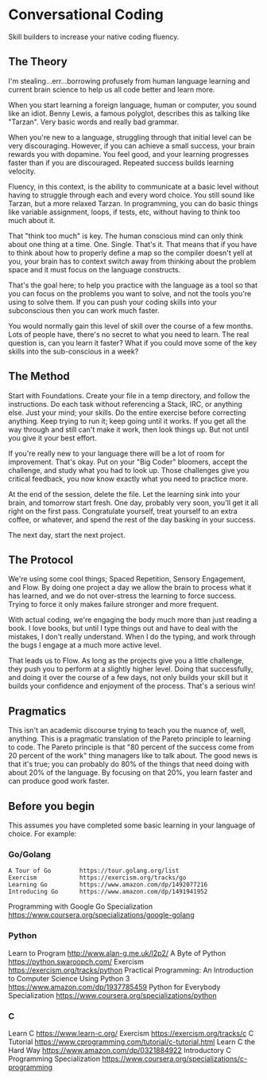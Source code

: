 # Conversational Coding
Skill builders to increase your native coding fluency.


## The Theory
I'm stealing...err...borrowing profusely from human language learning and
current brain science to help us all code better and learn more. 

When you start learning a foreign language, human or computer, you sound
like an idiot. Benny Lewis, a famous polyglot, describes this as talking
like "Tarzan". Very basic words and really bad grammar. 

When you're new to a language, struggling through that initial level can be
very discouraging. However, if you can achieve a small success, your brain
rewards you with dopamine. You feel good, and your learning progresses
faster than if you are discouraged. Repeated success builds learning velocity.

Fluency, in this context, is the ability to communicate at a basic level 
without having to struggle through each and every word choice. You still 
sound like Tarzan, but a more relaxed Tarzan. In programming, you can do basic
things like variable assignment, loops, if tests, etc, without having to 
think too much about it.

That "think too much" is key. The human conscious mind can only think about
one thing at a time. One. Single. That's it. That means that if you have to
think about how to properly define a map so the compiler doesn't yell at you, 
your brain has to context switch away from thinking about the problem space 
and it must focus on the language constructs.

That's the goal here; to help you practice with the language as a tool so
that you can focus on the problems you want to solve, and not the tools
you're using to solve them. If you can push your coding skills into your 
subconscious then you can work much faster. 

You would normally gain this level of skill over the course of a few months.
Lots of people have, there's no secret to what you need to learn. The real
question is, can you learn it faster? What if you could move some of the
key skills into the sub-conscious in a week?


## The Method

Start with Foundations. Create your file in a temp directory, and follow the 
instructions. Do each task without referencing a Stack, IRC, or anything else.
Just your mind; your skills. Do the entire exercise before correcting anything.
Keep trying to run it; keep going until it works. If you get all the way
through and still can't make it work, then look things up. But not until
you give it your best effort.

If you're really new to your language there will be a lot of room for improvement. 
That's okay. Put on your "Big Coder" bloomers, accept the challenge, and study
what you had to look up. Those challenges give you critical feedback, you 
now know exactly what you need to practice more.

At the end of the session, delete the file. Let the learning sink into your
brain, and tomorrow start fresh. One day, probably very soon, you'll get it
all right on the first pass. Congratulate yourself, treat yourself to an extra
coffee, or whatever, and spend the rest of the day basking in your success.

The next day, start the next project.


## The Protocol

We're using some cool things; Spaced Repetition, Sensory Engagement, and Flow.
By doing one project a day we allow the brain to process what it has learned,
and we do not over-stress the learning to force success. Trying to force it 
only makes failure stronger and more frequent. 

With actual coding, we're engaging the body much more than just reading a book.
I love books, but until I type things out and have to deal with the mistakes, 
I don't really understand. When I do the typing, and work through the
bugs I engage at a much more active level. 

That leads us to Flow. As long as the projects give you a little challenge,
they push you to perform at a slightly higher level. Doing that successfully,
and doing it over the course of a few days, not only builds your skill but it
builds your confidence and enjoyment of the process. That's a serious win!


## Pragmatics

This isn't an academic discourse trying to teach you the nuance of, well, 
anything. This is a pragmatic translation of the Pareto principle to learning
to code. The Pareto principle is that "80 percent of the success come from
20 percent of the work" thing managers like to talk about. The good news is
that it's true; you can probably do 80% of the things that need doing with
about 20% of the language. By focusing on that 20%, you learn faster and can
produce good work faster.



## Before you begin
This assumes you have completed some basic learning in your language of choice.
For example:

### Go/Golang
	A Tour of Go        https://tour.golang.org/list
	Exercism            https://exercism.org/tracks/go
	Learning Go         https://www.amazon.com/dp/1492077216
	Introducing Go      https://www.amazon.com/dp/1491941952
  Programming with Google Go Specialization
    https://www.coursera.org/specializations/google-golang


### Python
  Learn to Program    http://www.alan-g.me.uk/l2p2/
  A Byte of Python    https://python.swaroopch.com/
  Exercism            https://exercism.org/tracks/python
  Practical Programming: An Introduction to Computer Science Using Python 3
    https://www.amazon.com/dp/1937785459
  Python for Everybody Specialization
    https://www.coursera.org/specializations/python


### C
  Learn C             https://www.learn-c.org/
  Exercism            https://exercism.org/tracks/c
  C Tutorial          https://www.cprogramming.com/tutorial/c-tutorial.html
  Learn C the Hard Way
    https://www.amazon.com/dp/0321884922
  Introductory C Programming Specialization
    https://www.coursera.org/specializations/c-programming


